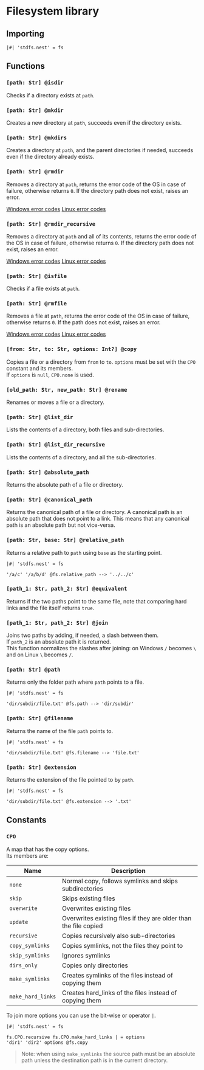 # Filesystem library

## Importing

```nest
|#| 'stdfs.nest' = fs
```

## Functions

### `[path: Str] @isdir`

Checks if a directory exists at `path`.

### `[path: Str] @mkdir`

Creates a new directory at `path`, succeeds even if the directory exists.

### `[path: Str] @mkdirs`

Creates a directory at `path`, and the parent directories if needed, succeeds
even if the directory already exists.

### `[path: Str] @rmdir`

Removes a directory at `path`, returns the error code of the OS in case of
failure, otherwise returns `0`. If the directory path does not exist, raises an
error.

[Windows error codes](https://docs.microsoft.com/en-us/windows/win32/debug/system-error-codes--0-499-)
[Linux error codes](https://chromium.googlesource.com/chromiumos/docs/+/master/constants/errnos.md)

### `[path: Str] @rmdir_recursive`

Removes a directory at `path` and all of its contents, returns the error code of
the OS in case of failure, otherwise returns `0`. If the directory path does not
exist, raises an error.

[Windows error codes](https://docs.microsoft.com/en-us/windows/win32/debug/system-error-codes--0-499-)
[Linux error codes](https://chromium.googlesource.com/chromiumos/docs/+/master/constants/errnos.md)

### `[path: Str] @isfile`

Checks if a file exists at `path`.

### `[path: Str] @rmfile`

Removes a file at `path`, returns the error code of the OS in case of failure,
otherwise returns `0`. If the path does not exist, raises an error.

[Windows error codes](https://docs.microsoft.com/en-us/windows/win32/debug/system-error-codes--0-499-)
[Linux error codes](https://chromium.googlesource.com/chromiumos/docs/+/master/constants/errnos.md)

### `[from: Str, to: Str, options: Int?] @copy`

Copies a file or a directory from `from` to `to`. `options` must be set with
the `CPO` constant and its members.  
If `options` is `null`, `CPO.none` is used.

### `[old_path: Str, new_path: Str] @rename`

Renames or moves a file or a directory.

### `[path: Str] @list_dir`

Lists the contents of a directory, both files and sub-directories.

### `[path: Str] @list_dir_recursive`

Lists the contents of a directory, and all the sub-directories.

### `[path: Str] @absolute_path`

Returns the absolute path of a file or directory.

### `[path: Str] @canonical_path`

Returns the canonical path of a file or directory. A canonical path is an
absolute path that does not point to a link. This means that any canonical path
is an absolute path but not vice-versa.

### `[path: Str, base: Str] @relative_path`

Returns a relative path to `path` using `base` as the starting point.

```nest
|#| 'stdfs.nest' = fs

'/a/c' '/a/b/d' @fs.relative_path --> '../../c'
```

### `[path_1: Str, path_2: Str] @equivalent`

Returns if the two paths point to the same file, note that comparing hard links
and the file itself returns `true`.

### `[path_1: Str, path_2: Str] @join`

Joins two paths by adding, if needed, a slash between them.  
If `path_2` is an absolute path it is returned.  
This function normalizes the slashes after joining: on Windows `/` becomes `\`
and on Linux `\` becomes `/`.

### `[path: Str] @path`

Returns only the folder path where `path` points to a file.

```nest
|#| 'stdfs.nest' = fs

'dir/subdir/file.txt' @fs.path --> 'dir/subdir'
```

### `[path: Str] @filename`

Returns the name of the file `path` points to.

```nest
|#| 'stdfs.nest' = fs

'dir/subdir/file.txt' @fs.filename --> 'file.txt'
```

### `[path: Str] @extension`

Returns the extension of the file pointed to by `path`.

```nest
|#| 'stdfs.nest' = fs

'dir/subdir/file.txt' @fs.extension --> '.txt'
```

## Constants

### `CPO`

A map that has the copy options.  
Its members are:

| Name              | Description                                                      |
| ----------------- | ---------------------------------------------------------------- |
| `none`            | Normal copy, follows symlinks and skips subdirectories           |
| `skip`            | Skips existing files                                             |
| `overwrite`       | Overwrites existing files                                        |
| `update`          | Overwrites existing files if they are older than the file copied |
| `recursive`       | Copies recursively also sub-directories                          |
| `copy_symlinks`   | Copies symlinks, not the files they point to                     |
| `skip_symlinks`   | Ignores symlinks                                                 |
| `dirs_only`       | Copies only directories                                          |
| `make_symlinks`   | Creates symlinks of the files instead of copying them            |
| `make_hard_links` | Creates hard_links of the files instead of copying them          |

To join more options you can use the bit-wise or operator `|`.

```nest
|#| 'stdfs.nest' = fs

fs.CPO.recursive fs.CPO.make_hard_links | = options
'dir1' 'dir2' options @fs.copy
```

> Note: when using `make_symlinks` the source path must be an absolute path
> unless the destination path is in the current directory.
